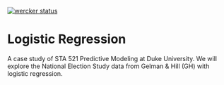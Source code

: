 [![wercker status](https://app.wercker.com/status/8bad44611dbadd3083d0bf18e5523069/s/master "wercker status")](https://app.wercker.com/project/byKey/8bad44611dbadd3083d0bf18e5523069)

# Logistic Regression 

A case study of STA 521 Predictive Modeling at Duke University. 
We will explore the National Election Study data from Gelman & Hill (GH) with logistic regression. 
